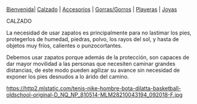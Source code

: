 [Bienvenida](./index.md)| [Calzado](./calzado.md) | [Accesorios](./accesorios.md) | [Gorras/Gorros](./gorras.md) | [Playeras](./playeras.md) | [Joyas](./joyas.md) 

CALZADO


La necesidad de usar zapatos es principalmente para no lastimar los pies, protegerlos de humedad, piedras, polvo, los rayos del sol, y hasta de objetos muy fríos, calientes o punzocortantes.

Debemos usar zapatos porque además de la protección, son capaces de dar mayor movilidad a las personas que necesiten caminar grandes distancias, de este modo pueden agilizar su avance sin necesidad de exponer los pies desnudos a lo árido del camino.

https://http2.mlstatic.com/tenis-nike-hombre-bota-dilatta-basketball-oldschool-original-D_NQ_NP_810514-MLM28210043194_092018-F.jpg


